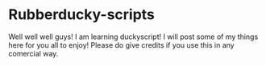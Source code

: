# Rubberducky-scripts
Well well well guys! I am learning duckyscript! I will post some of my things here for you all to enjoy!
Please do give credits if you use this in any comercial way.
